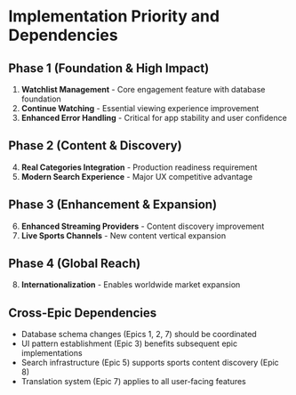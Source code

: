# Implementation Priority and Dependencies

## Phase 1 (Foundation & High Impact)
1. **Watchlist Management** - Core engagement feature with database foundation
2. **Continue Watching** - Essential viewing experience improvement
3. **Enhanced Error Handling** - Critical for app stability and user confidence

## Phase 2 (Content & Discovery)
4. **Real Categories Integration** - Production readiness requirement
5. **Modern Search Experience** - Major UX competitive advantage

## Phase 3 (Enhancement & Expansion)
6. **Enhanced Streaming Providers** - Content discovery improvement
7. **Live Sports Channels** - New content vertical expansion

## Phase 4 (Global Reach)
8. **Internationalization** - Enables worldwide market expansion

## Cross-Epic Dependencies
- Database schema changes (Epics 1, 2, 7) should be coordinated
- UI pattern establishment (Epic 3) benefits subsequent epic implementations
- Search infrastructure (Epic 5) supports sports content discovery (Epic 8)
- Translation system (Epic 7) applies to all user-facing features
